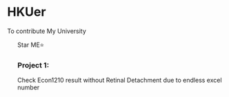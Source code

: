 # HKUer 
To contribute My University
<ul>Star ME⭐

<h3>Project 1:</h3>
Check Econ1210 result without Retinal Detachment due to endless excel number
